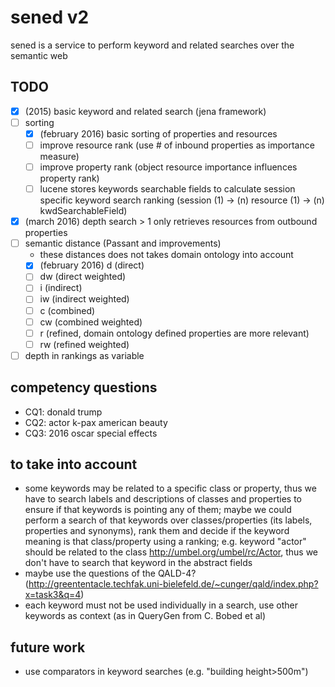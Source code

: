 # sened v2
sened is a service to perform keyword and related searches over the semantic web

## TODO
- [X] (2015) basic keyword and related search (jena framework)
- [ ] sorting
  - [X] (february 2016) basic sorting of properties and resources
  - [ ] improve resource rank (use # of inbound properties as importance measure)
  - [ ] improve property rank (object resource importance influences property rank)
  - [ ] lucene stores keywords searchable fields to calculate session specific keyword search ranking (session (1) -> (n) resource (1) -> (n) kwdSearchableField)
- [X] (march 2016) depth search > 1 only retrieves resources from outbound properties
- [ ] semantic distance (Passant and improvements)
  - these distances does not takes domain ontology into account
  - [X] (february 2016) d (direct)
  - [ ] dw (direct weighted)
  - [ ] i (indirect)
  - [ ] iw (indirect weighted)
  - [ ] c (combined)
  - [ ] cw (combined weighted)
  - [ ] r (refined, domain ontology defined properties are more relevant)
  - [ ] rw (refined weighted)
- [ ] depth in rankings as variable

## competency questions
- CQ1: donald trump
- CQ2: actor k-pax american beauty
- CQ3: 2016 oscar special effects

## to take into account
- some keywords may be related to a specific class or property, thus we have to search labels and descriptions of classes and properties to ensure if that keywords is pointing any of them; maybe we could perform a search of that keywords over classes/properties (its labels, properties and synonyms), rank them and decide if the keyword meaning is that class/property using a ranking; e.g. keyword "actor" should be related to the class <http://umbel.org/umbel/rc/Actor>, thus we don't have to search that keyword in the abstract fields
- maybe use the questions of the QALD-4? (http://greententacle.techfak.uni-bielefeld.de/~cunger/qald/index.php?x=task3&q=4)
- each keyword must not be used individually in a search, use other keywords as context (as in QueryGen from C. Bobed et al)

## future work
- use comparators in keyword searches (e.g. "building height>500m")